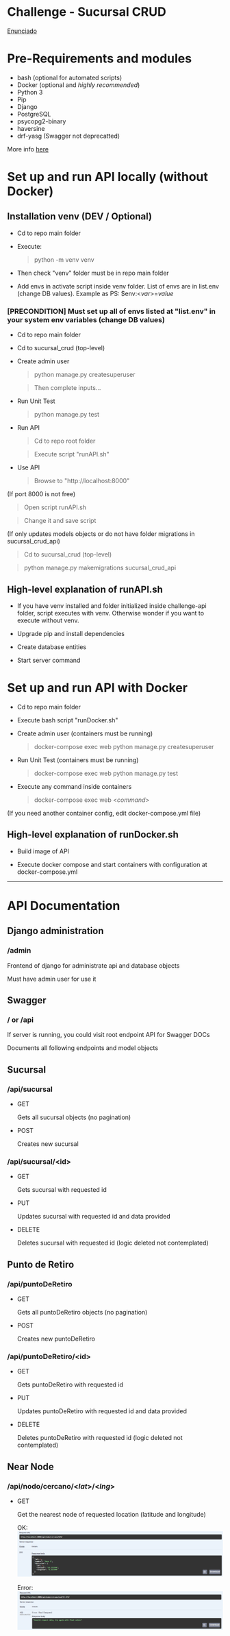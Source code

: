 # Challenge - Sucursal CRUD

[Enunciado](https://github.com/cassa10/challenge-api/blob/main/doc/software-engineer_challenge-1.pdf)

# Pre-Requirements and modules

- bash (optional for automated scripts)
- Docker (optional and *highly recommended*)
- Python 3 
- Pip
- Django
- PostgreSQL
- psycopg2-binary
- haversine
- drf-yasg (Swagger not deprecatted)

More info [here](https://github.com/cassa10/challenge-api/blob/main/requirements.txt)

# Set up and run API locally (without Docker)

## Installation venv (DEV / Optional)

- Cd to repo main folder 

- Execute:

    >python -m venv venv

- Then check "venv" folder must be in repo main folder

- Add envs in activate script inside venv folder. List of envs are in list.env (change DB values). Example as PS: $env:<*var*>=*value*

### [PRECONDITION] Must set up all of envs listed at "list.env" in your system env variables (change DB values)

- Cd to repo main folder 

- Cd to sucursal_crud (top-level)

- Create admin user

    >python manage.py createsuperuser

    >Then complete inputs...

- Run Unit Test

    >python manage.py test

- Run API

    > Cd to repo root folder

    > Execute script "runAPI.sh"


- Use API
    
    >Browse to "http://localhost:8000"

(If port 8000 is not free)

> Open script runAPI.sh

> Change it and save script

(If only updates models objects or do not have folder migrations in sucursal_crud_api)

>Cd to sucursal_crud (top-level) 

>python manage.py makemigrations sucursal_crud_api

## High-level explanation of runAPI.sh

- If you have venv installed and folder initialized inside challenge-api folder, script executes with venv. Otherwise wonder if you want to execute without venv.

- Upgrade pip and install dependencies

- Create database entities

- Start server command

# Set up and run API with Docker

- Cd to repo main folder

- Execute bash script "runDocker.sh"

- Create admin user (containers must be running)
    
    >docker-compose exec web python manage.py createsuperuser

- Run Unit Test (containers must be running)

    >docker-compose exec web python manage.py test

- Execute any command inside containers

    >docker-compose exec web <*command*>

(If you need another container config, edit docker-compose.yml file)

## High-level explanation of runDocker.sh

- Build image of API

- Execute docker compose and start containers with configuration at docker-compose.yml

------------

# API Documentation

## Django administration 

### /admin

Frontend of django for administrate api and database objects

Must have admin user for use it

## Swagger 

### / or /api

If server is running, you could visit root endpoint API for Swagger DOCs

Documents all following endpoints and model objects

## Sucursal

###  /api/sucursal

- GET
    
    Gets all sucursal objects (no pagination)

- POST 

    Creates new sucursal

### /api/sucursal/<id\>

- GET

    Gets sucursal with requested id

- PUT

    Updates sucursal with requested id and data provided

- DELETE

    Deletes sucursal with requested id (logic deleted not contemplated)


## Punto de Retiro 

###  /api/puntoDeRetiro

- GET
    
    Gets all puntoDeRetiro objects (no pagination)

- POST

    Creates new puntoDeRetiro

###  /api/puntoDeRetiro/<id\>

- GET

    Gets puntoDeRetiro with requested id

- PUT

    Updates puntoDeRetiro with requested id and data provided

- DELETE

    Deletes puntoDeRetiro with requested id (logic deleted not contemplated)

## Near Node

### /api/nodo/cercano/<*lat*>/<*lng*>

- GET

    Get the nearest node of requested location (latitude and longitude)
  
  OK:
  ![imgOkStatus](https://github.com/cassa10/challenge-api/blob/main/doc/images/getNodoCercano.png)
  
  Error:
  ![imgErrorStatus](https://github.com/cassa10/challenge-api/blob/main/doc/images/getNodoCercanoERROR.png)



    
